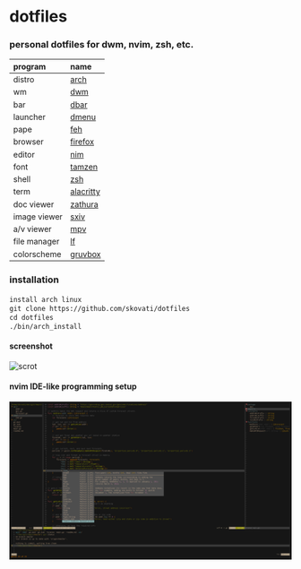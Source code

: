 # dotfiles

### personal dotfiles for dwm, nvim, zsh, etc.

| program                               | name                                                                              |
| :---                                  | :---                                                                              |
| distro                                | [arch](https://www.archlinux.org/)                                                |
| wm                                    | [dwm](https://dwm.suckless.org)                                                   |
| bar                                   | [dbar](https://github.com/skovati/dotfiles/blob/master/bin/dbar)                  |
| launcher                              | [dmenu](https://tools.suckless.org/dmenu/)                                        |
| pape                                  | [feh](https://github.com/derf/feh)                                                |
| browser                               | [firefox](https://www.mozilla.org/en-US/firefox)                                  |
| editor                                | [nim](https://neovim.io/)                                                         |
| font                                  | [tamzen](https://github.com/sunaku/tamzen-font)                                   |
| shell                                 | [zsh](https://www.zsh.org/)                                                       |
| term                                  | [alacritty](https://github.com/alacritty/alacritty)                               |
| doc viewer                            | [zathura](https://pwmt.org/projects/zathura/)                                     |
| image viewer                          | [sxiv](https://github.com/muennich/sxiv)                                          |
| a/v viewer                            | [mpv](https://mpv.io/)                                                            |
| file manager                          | [lf](https://github.com/gokcehan/lf)                                              |
| colorscheme                           | [gruvbox](https://github.com/morhetz/gruvbox)                                     |

### installation

```
install arch linux
git clone https://github.com/skovati/dotfiles
cd dotfiles
./bin/arch_install
```
#### screenshot
![scrot](./etc/scrot.png)
#### nvim IDE-like programming setup
![nvim](./etc/nvim.png)
